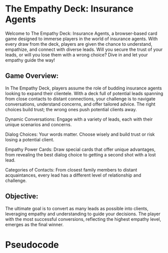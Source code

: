 # The Empathy Deck: Insurance Agents

Welcome to The Empathy Deck: Insurance Agents, a browser-based card game designed to immerse players in the world of insurance agents. With every draw from the deck, players are given the chance to understand, empathize, and connect with diverse leads. Will you secure the trust of your leads, or will you lose them with a wrong choice? Dive in and let your empathy guide the way!

## Game Overview:

In The Empathy Deck, players assume the role of budding insurance agents looking to expand their clientele. With a deck full of potential leads spanning from close contacts to distant connections, your challenge is to navigate conversations, understand concerns, and offer tailored advice. The right choices build trust; the wrong ones push potential clients away.

Dynamic Conversations: Engage with a variety of leads, each with their unique scenarios and concerns.

Dialog Choices: Your words matter. Choose wisely and build trust or risk losing a potential client.

Empathy Power Cards: Draw special cards that offer unique advantages, from revealing the best dialog choice to getting a second shot with a lost lead.

Categories of Contacts: From closest family members to distant acquaintances, every lead has a different level of relationship and challenge.

## Objective:

The ultimate goal is to convert as many leads as possible into clients, leveraging empathy and understanding to guide your decisions. The player with the most successful conversions, reflecting the highest empathy level, emerges as the final winner.

# Pseudocode

